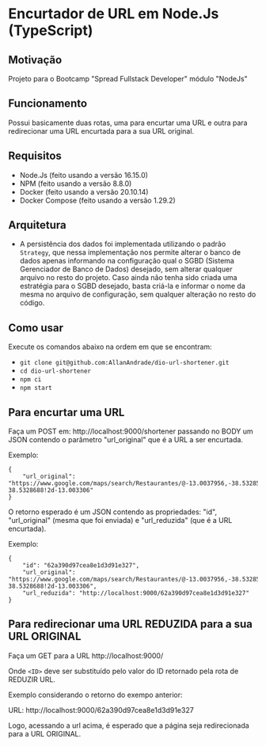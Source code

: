 # Encurtador de URL em Node.Js (TypeScript)

## Motivação

Projeto para o Bootcamp "Spread Fullstack Developer" módulo "NodeJs"

## Funcionamento

Possui basicamente duas rotas, uma para encurtar uma URL e outra para redirecionar uma URL encurtada para a sua URL original.

## Requisitos

- Node.Js (feito usando a versão 16.15.0)
- NPM (feito usando a versão 8.8.0)
- Docker (feito usando a versão 20.10.14)
- Docker Compose (feito usando a versão 1.29.2)

## Arquitetura

- A persistência dos dados foi implementada utilizando o padrão `Strategy`, que nessa implementação nos permite alterar o banco de dados apenas informando na configuração qual o SGBD (Sistema Gerenciador de Banco de Dados) desejado, sem alterar qualquer arquivo no resto do projeto. Caso ainda não tenha sido criada uma estratégia para o SGBD desejado, basta criá-la e informar o nome da mesma no arquivo de configuração, sem qualquer alteração no resto do código.

## Como usar

Execute os comandos abaixo na ordem em que se encontram:

- `git clone git@github.com:AllanAndrade/dio-url-shortener.git`
- `cd dio-url-shortener`
- `npm ci`
- `npm start`

## Para encurtar uma URL

Faça um POST em: http://localhost:9000/shortener passando no BODY um JSON contendo o parâmetro "url_original" que é a URL a ser encurtada.

Exemplo:

```
{
	"url_original": "https://www.google.com/maps/search/Restaurantes/@-13.0037956,-38.5328562,20z/data=!4m7!2m6!3m5!2sPraia+do+Porto+da+Barra!3s0x71603840266d747:0xf1f0984f49d41950!4m2!1d-38.5328688!2d-13.003306"
}
```

O retorno esperado é um JSON contendo as propriedades: "id", "url_original" (mesma que foi enviada) e "url_reduzida" (que é a URL encurtada).

Exemplo:

```
{
	"id": "62a390d97cea8e1d3d91e327",
    "url_original": "https://www.google.com/maps/search/Restaurantes/@-13.0037956,-38.5328562,20z/data=!4m7!2m6!3m5!2sPraia+do+Porto+da+Barra!3s0x71603840266d747:0xf1f0984f49d41950!4m2!1d-38.5328688!2d-13.003306",
   	"url_reduzida": "http://localhost:9000/62a390d97cea8e1d3d91e327"
}
```

## Para redirecionar uma URL REDUZIDA para a sua URL ORIGINAL

Faça um GET para a URL http://localhost:9000/<ID>

Onde `<ID>` deve ser substituído pelo valor do ID retornado pela rota de REDUZIR URL.

Exemplo considerando o retorno do exempo anterior:

URL: http://localhost:9000/62a390d97cea8e1d3d91e327

Logo, acessando a url acima, é esperado que a página seja redirecionada para a URL ORIGINAL.
